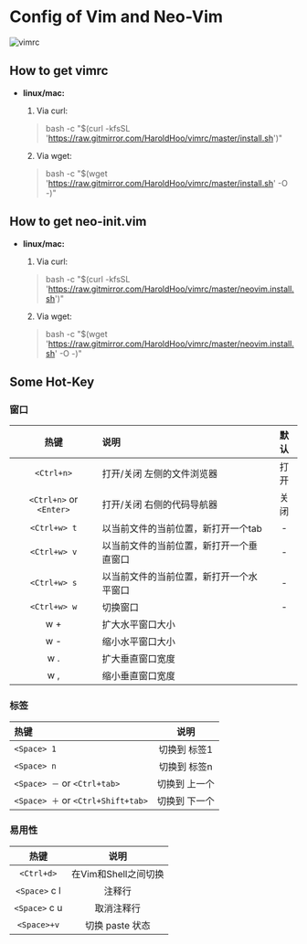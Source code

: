# Config of Vim and Neo-Vim
![vimrc](https://raw.gitmirror.com/HaroldHoo/vimrc/master/nvim.png)

## How to get vimrc
* **linux/mac:**
   1. Via curl:
   > bash -c "$(curl -kfsSL 'https://raw.gitmirror.com/HaroldHoo/vimrc/master/install.sh')"

   2. Via wget:
   > bash -c "$(wget 'https://raw.gitmirror.com/HaroldHoo/vimrc/master/install.sh' -O -)"

## How to get neo-init.vim
* **linux/mac:**
   1. Via curl:
   > bash -c "$(curl -kfsSL 'https://raw.gitmirror.com/HaroldHoo/vimrc/master/neovim.install.sh')"

   2. Via wget:
   > bash -c "$(wget 'https://raw.gitmirror.com/HaroldHoo/vimrc/master/neovim.install.sh' -O -)"

## Some Hot-Key
### **窗口**
|热键|说明|默认|
|:-:|:--|:--:|
|`<Ctrl+n>`|打开/关闭 左侧的文件浏览器|打开|
|`<Ctrl+n>` or `<Enter>`|打开/关闭 右侧的代码导航器|关闭|
|`<Ctrl+w> t`|以当前文件的当前位置，新打开一个tab|-|
|`<Ctrl+w> v`|以当前文件的当前位置，新打开一个垂直窗口|-|
|`<Ctrl+w> s`|以当前文件的当前位置，新打开一个水平窗口|-|
|`<Ctrl+w> w`|切换窗口|-|
|w +|扩大水平窗口大小||
|w -|缩小水平窗口大小||
|w .|扩大垂直窗口宽度||
|w ,|缩小垂直窗口宽度||

### **标签**
|热键|说明|
|:--|:-:|
|`<Space> 1`|切换到 标签1|
|`<Space> n`|切换到 标签n|
|`<Space> －` or `<Ctrl+tab>`|切换到 上一个|
|`<Space> ＋` or `<Ctrl+Shift+tab>`|切换到 下一个|

### **易用性**
|热键|说明|
|:--:|:--:|
|`<Ctrl+d>`|在Vim和Shell之间切换|
|`<Space>` c l|注释行|
|`<Space>` c u|取消注释行|
|`<Space>+v`|切换 paste 状态|

